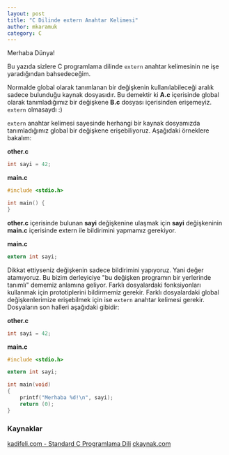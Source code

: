 ```yaml
---
layout: post
title: "C Dilinde extern Anahtar Kelimesi"
author: mkaramuk
category: C
---
```


Merhaba Dünya!

Bu yazıda sizlere C programlama dilinde `extern` anahtar kelimesinin ne işe yaradığından bahsedeceğim.

Normalde global olarak tanımlanan bir değişkenin kullanılabileceği aralık sadece bulunduğu kaynak dosyasıdır. Bu demektir ki **A.c** içerisinde global olarak tanımladığımız bir değişkene **B.c** dosyası içerisinden erişemeyiz. `extern` olmasaydı :)

`extern` anahtar kelimesi sayesinde herhangi bir kaynak dosyamızda tanımladığımız global bir değişkene erişebiliyoruz.
Aşağıdaki örneklere bakalım:

**other.c**

```c
int sayi = 42;
```

**main.c**

```c
#include <stdio.h>

int main() {
}
```

**other.c** içerisinde bulunan **sayi** değişkenine ulaşmak için **sayi** değişkeninin **main.c** içerisinde extern ile bildirimini yapmamız gerekiyor.

**main.c**
```c
extern int sayi;
```

Dikkat ettiyseniz değişkenin sadece bildirimini yapıyoruz. Yani değer atamıyoruz. Bu bizim derleyiciye "bu değişken programın bir yerlerinde tanımlı" dememiz anlamına geliyor. Farklı dosyalardaki fonksiyonları kullanmak için prototiplerini bildirmemiz  gerekir. Farklı dosyalardaki global değişkenlerimize erişebilmek için ise `extern` anahtar kelimesi gerekir. Dosyaların son halleri aşağıdaki gibidir:

**other.c**
```c
int sayi = 42;
```

**main.c**
```c
#include <stdio.h>

extern int sayi;

int main(void)
{
	printf("Merhaba %d!\n", sayi);
	return (0);
}
```

### Kaynaklar
[kadifeli.com - Standard C Programlama Dili](https://www.kadifeli.com/fedon/stdcprtr.php?4_3_4)
[ckaynak.com](https://ckaynak.com/c-programlama-dili-depolama-sinifi-belirtecleri-auto-extern-static-register-1112)
